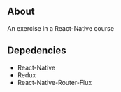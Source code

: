 ## About
An exercise in a React-Native course

## Depedencies
* React-Native
* Redux
* React-Native-Router-Flux
